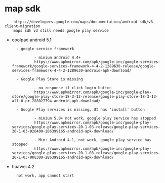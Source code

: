 # map sdk

        https://developers.google.com/maps/documentation/android-sdk/v3-client-migration
        maps sdk v3 still needs google play service

- coolpad android 5.1

        - google service framework

                - minium android 4.4+
                https://www.apkmirror.com/apk/google-inc/google-services-framework/google-services-framework-4-4-2-1289630-release/google-services-framework-4-4-2-1289630-android-apk-download/  

        - Google Play Store is missing

                - no response if click login button
                https://www.apkmirror.com/apk/google-inc/google-play-store/google-play-store-18-3-13-release/google-play-store-18-3-13-all-0-pr-288027794-android-apk-download/

        - Google Play services is missing, UI has 'install' button 

                - minium 5.0+ not work, google play service has stopped
                https://www.apkmirror.com/apk/google-inc/google-play-services/google-play-services-20-1-03-release/google-play-services-20-1-03-020400-286399165-android-apk-download/

                - Min: Android 4.1, not work, google play service has stopped
                https://www.apkmirror.com/apk/google-inc/google-play-services/google-play-services-20-1-03-release/google-play-services-20-1-03-000300-286399165-android-apk-download/ 
                
- huawei 4.2

        not work, app cannot start